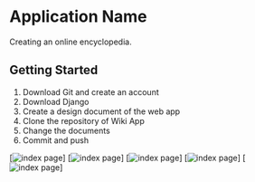 # Application Name

Creating an online encyclopedia.


## Getting Started

1. Download Git and create an account
2. Download Django
3. Create a design document of the web app
4. Clone the repository of Wiki App
5. Change the documents
6. Commit and push

[![index page](C:/Users/Chiara/Documents/Programming/project-wiki-django-ChiaraProgrammeerd/imagesdesignproject/indexpage.jpg)]
[![index page](C:/Users/Chiara/Documents/Programming/project-wiki-django-ChiaraProgrammeerd/imagesdesignproject/createnewpage.jpg)]
[![index page](C:/Users/Chiara/Documents/Programming/project-wiki-django-ChiaraProgrammeerd/imagesdesignproject/entrypage.jpg)]
[![index page](C:/Users/Chiara/Documents/Programming/project-wiki-django-ChiaraProgrammeerd/imagesdesignproject/errorpage.jpg)]
[![index page](C:/Users/Chiara/Documents/Programming/project-wiki-django-ChiaraProgrammeerd/imagesdesignproject/searchresultspage.jpg)]
